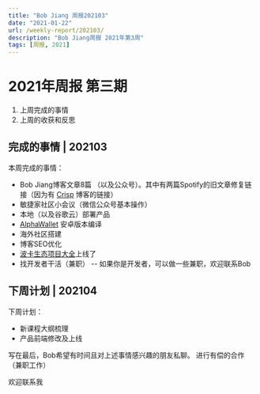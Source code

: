 ```yaml
---
title: "Bob Jiang 周报202103"
date: "2021-01-22"
url: /weekly-report/202103/
description: "Bob Jiang周报 2021年第3周"
tags: [周报, 2021]
---
```


# 2021年周报 第三期

1. 上周完成的事情
2. 上周的收获和反思

## 完成的事情 | 202103

本周完成的事情：

- Bob Jiang博客文章8篇 （以及公众号）。其中有两篇Spotify的旧文章修复链接（因为有 [Crisp](https://blog.crisp.se/) 博客的链接）
- 敏捷家社区小会议（微信公众号基本操作）
- 本地（以及谷歌云）部署产品
- [AlphaWallet](https://alphawallet.com) 安卓版本编译
- 海外社区搭建
- 博客SEO优化
- [波卡生态项目大全](https://polka123.net)上线了
- 找开发者干活（兼职） -- 如果你是开发者，可以做一些兼职，欢迎联系Bob

## 下周计划 | 202104

下周计划：

- 新课程大纲梳理
- 产品前端修改及上线

写在最后，Bob希望有时间且对上述事情感兴趣的朋友私聊。
进行有偿的合作（兼职工作）

欢迎联系我